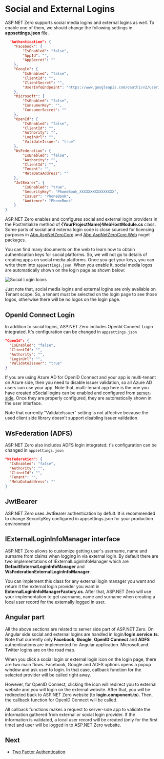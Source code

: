 # Social and External Logins

ASP.NET Zero supports social media logins and external logins as well. To enable one of them, we should change the following settings in **appsettings.json** file.

```json
  "Authentication": {
    "Facebook": {
        "IsEnabled": "false",
        "AppId": "",
        "AppSecret": ""
    },
    "Google": {
        "IsEnabled": "false",
        "ClientId": "",
        "ClientSecret": "",
        "UserInfoEndpoint": "https://www.googleapis.com/oauth2/v2/userinfo"
    },
    "Microsoft": {
        "IsEnabled": "false",
        "ConsumerKey": "",
        "ConsumerSecret": ""
    },
    "OpenId": {
        "IsEnabled": "false",
        "ClientId": "",
        "Authority": "",
        "LoginUrl": "",
        "ValidateIssuer": "true"
    },
    "WsFederation": {
        "IsEnabled": "false",
        "Authority": "",
        "ClientId": "",
        "Tenant": "",
        "MetaDataAddress": ""
    },
    "JwtBearer": {
        "IsEnabled": "true",
        "SecurityKey": "PhoneBook_XXXXXXXXXXXXXXXX",
        "Issuer": "PhoneBook",
        "Audience": "PhoneBook"
    }
}
```

ASP.NET Zero enables and configures social and external login providers in the PostInitialize method of **{YourProjectName}WebHostModule.cs** class. Some parts of social and externa login code is close sourced for licensing purposes in [Abp.AspNetZeroCore](https://www.nuget.org/packages/Abp.AspNetZeroCore) and [Abp.AspNetZeroCore.Web](https://www.nuget.org/packages/Abp.AspNetZeroCore.Web) nuget packages.

You can find many documents on the web to learn how to obtain authentication keys for social platforms. So, we will not go to details of creating apps on social media platforms. Once you get your keys, you can write
them into `appsettings.json`. When you enable it, social media logos are automatically shown on the login page as shown below:

<img src="images/social-login-logos-3.png" alt="Social Login Icons" class="img-thumbnail" />

Just note that, social media logins and external logins are only available on Tenant scope. So, a tenant must be selected on the login page to see those logos, otherwise there will be no logos on the login page.

## OpenId Connect Login

In addition to social logins, ASP.NET Zero includes OpenId Connect Login integrated. It's configuration can be changed in `appsettings.json`

```json
"OpenId": {
  "IsEnabled": "false",
  "ClientId": "",
  "Authority": "",
  "LoginUrl": "",
  "ValidateIssuer": "true"
}
```

If you are using Azure AD for OpenID Connect and your app is multi-tenant on Azure side, then you need to disable issuer validation, so all Azure AD users can use your app. Note that, multi-tenant app here is the one you have created oSocial logins can be enabled and configured from [server-side](Features-Mvc-Core-Social-Logins). Once they are properly configured, they are  automatically shown in the user interface. 

Note that currently "ValidateIssuer" setting is not affective because the used client side library doesn't support disabling issuer validation.

## WsFederation (ADFS)

ASP.NET Zero also includes ADFS login integrated. t's configuration can be changed in `appsettings.json`

```json
"WsFederation": {
  "IsEnabled": "false",
  "Authority": "",
  "ClientId": "",
  "Tenant": "",
  "MetaDataAddress": ""
}
```

## JwtBearer

ASP.NET Zero uses JwtBearer authentication by defult. It is recommended to change SecurityKey configured in appsettings.json for your production environment

## IExternalLoginInfoManager interface

ASP.NET Zero allows to customize getting user's username, name and surname from claims when logging in via external login. By default there are two implementations of IExternalLoginInfoManager which are **DefaultExternalLoginInfoManager** and **WsFederationExternalLoginInfoManager**.

You can implement this class for any external login manager you want and return it the external login provider you want in **ExternalLoginInfoManagerFactory.cs**. After that, ASP.NET Zero will use your implementation to get username, name and surname when creating a local user record for the externally logged in user.

## Angular part

All the above sections are related to server side part of ASP.NET Zero. On Angular side social and external logins are handled in login/**login.service.ts**. Note that currently only **Facebook**, **Google**, **OpenID Connect** and **ADFS** authentications are implemented for Angular application. Microsoft and Twitter logins are on the road map.

When you click a social login or external login icon on the login page, there are two main flows. Facebook, Google and ADFS options opens a popup window and ask user to login. In that case, callback function for the selected provider will be called right away. 

However, for OpenID Connect, clicking the icon will redirect you to external website and you will login on the external website. After that, you will be redirected back to ASP.NET Zero website (to **login.component.ts**). Then, the callback function for OpenID Connect will be called.

All callback functions makes a request to server-side app to validate the information gathered from external or social login provider. If the information is validated, a local user record will be created (only for the first time) and user will be logged in to ASP.NET Zero website.

## Next

- [Two Factor Authentication](Features-Angular-Two-Factor-Authentication)

